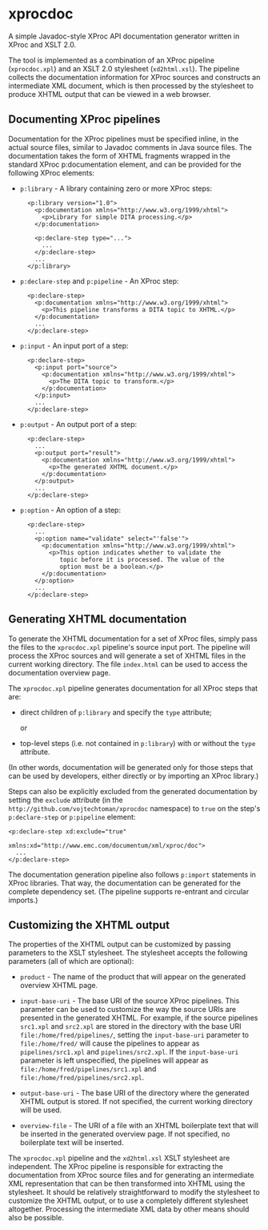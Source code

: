 xprocdoc
========

A simple Javadoc-style XProc API documentation generator written in XProc and XSLT 2.0.

The tool is implemented as a combination of an XProc pipeline (`xprocdoc.xpl`) and an XSLT 2.0 stylesheet (`xd2html.xsl`). The pipeline collects the documentation information for XProc sources and constructs an intermediate XML document, which is then processed by the stylesheet to produce XHTML output that can be viewed in a web browser.

Documenting XProc pipelines
---------------------------

Documentation for the XProc pipelines must be specified inline, in the actual source files, similar to Javadoc comments in Java source files. The documentation takes the form of XHTML fragments wrapped in the standard XProc p:documentation element, and can be provided for the following XProc elements:

 

- `p:library` - A library containing zero or more XProc steps:

        <p:library version="1.0">
          <p:documentation xmlns="http://www.w3.org/1999/xhtml">
            <p>Library for simple DITA processing.</p>
          </p:documentation>
          
          <p:declare-step type="...">
            ...
          </p:declare-step>
          ...
        </p:library>

- `p:declare-step` and `p:pipeline` - An XProc step:

        <p:declare-step>
          <p:documentation xmlns="http://www.w3.org/1999/xhtml">
            <p>This pipeline transforms a DITA topic to XHTML.</p>
          </p:documentation>
          ...
        </p:declare-step>

- `p:input` - An input port of a step:

        <p:declare-step>
          <p:input port="source">
            <p:documentation xmlns="http://www.w3.org/1999/xhtml">
              <p>The DITA topic to transform.</p>
            </p:documentation>
          </p:input>
          ...
        </p:declare-step>

- `p:output` - An output port of a step:

        <p:declare-step>
          ...
          <p:output port="result">
            <p:documentation xmlns="http://www.w3.org/1999/xhtml">
              <p>The generated XHTML document.</p>
            </p:documentation>
          </p:output>
          ...
        </p:declare-step>

- `p:option` - An option of a step:

        <p:declare-step>
          ...
          <p:option name="validate" select="'false'">
            <p:documentation xmlns="http://www.w3.org/1999/xhtml">
              <p>This option indicates whether to validate the
                 topic before it is processed. The value of the
                 option must be a boolean.</p>
            </p:documentation>
          </p:option>
          ...
        </p:declare-step>

Generating XHTML documentation
------------------------------

To generate the XHTML documentation for a set of XProc files, simply pass the files to the `xprocdoc.xpl` pipeline's source input port. The pipeline will process the XProc sources and will generate a set of XHTML files in the current working directory. The file `index.html` can be used to access the documentation overview page.

The `xprocdoc.xpl` pipeline generates documentation for all XProc steps that are:

- direct children of `p:library` and specify the `type` attribute;

  or

- top-level steps (i.e. not contained in `p:library`) with or without the `type` attribute.

(In other words, documentation will be generated only for those steps that can be used by developers, either directly or by importing an XProc library.)

Steps can also be explicitly excluded from the generated documentation by setting the `exclude` attribute (in the `http://github.com/vojtechtoman/xprocdoc` namespace) to `true` on the step's `p:declare-step` or `p:pipeline` element:

    <p:declare-step xd:exclude="true"
                    xmlns:xd="http://www.emc.com/documentum/xml/xproc/doc">
      ...
    </p:declare-step>

The documentation generation pipeline also follows `p:import` statements in XProc libraries. That way, the documentation can be generated for the complete dependency set. (The pipeline supports re-entrant and circular imports.)

Customizing the XHTML output
----------------------------

The properties of the XHTML output can be customized by passing parameters to the XSLT stylesheet. The stylesheet accepts the following parameters (all of which are optional):

- `product` - The name of the product that will appear on the generated overview XHTML page.

- `input-base-uri` - The base URI of the source XProc pipelines. This parameter can be used to customize the way the source URIs are presented in the generated XHTML. For example, if the source pipelines `src1.xpl` and `src2.xpl` are stored in the directory with the base URI `file:/home/fred/pipelines/`, setting the `input-base-uri` parameter to `file:/home/fred/` will cause the pipelines to appear as `pipelines/src1.xpl` and `pipelines/src2.xpl`. If the `input-base-uri` parameter is left unspecified, the pipelines will appear as `file:/home/fred/pipelines/src1.xpl` and `file:/home/fred/pipelines/src2.xpl`.

- `output-base-uri` - The base URI of the directory where the generated XHTML output is stored. If not specified, the current working directory will be used.

- `overview-file` - The URI of a file with an XHTML boilerplate text that will be inserted in the generated overview page. If not specified, no boilerplate text will be inserted.

The `xprocdoc.xpl` pipeline and the `xd2html.xsl` XSLT stylesheet are independent. The XProc pipeline is responsible for extracting the documentation from XProc source files and for generating an intermediate XML representation that can be then transformed into XHTML using the stylesheet. It should be relatively straightforward to modify the stylesheet to customize the XHTML output, or to use a completely different stylesheet altogether. Processing the intermediate XML data by other means should also be possible.
